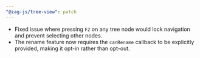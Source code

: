 ```yaml
---
"@zag-js/tree-view": patch
---
```


- Fixed issue where pressing `F2` on any tree node would lock navigation and prevent selecting other nodes.
- The rename feature now requires the `canRename` callback to be explicitly provided, making it opt-in rather than
  opt-out.
